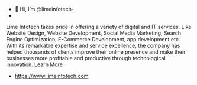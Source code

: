 - 👋 Hi, I’m @limeinfotech- 
-
Lime Infotech takes pride in offering a variety of digital and IT services. Like Website Design, Website Development, Social Media Marketing, Search Engine Optimization, E-Commerce Development, app development etc. With its remarkable expertise and service excellence, the company has helped thousands of clients improve their online presence and make their businesses more profitable and productive through technological innovation.
Learn More

- https://www.limeinfotech.com

<!---
limeinfotech/limeinfotech is a ✨ special ✨ repository because its `README.md` (this file) appears on your GitHub profile.
You can click the Preview link to take a look at your changes.
--->
